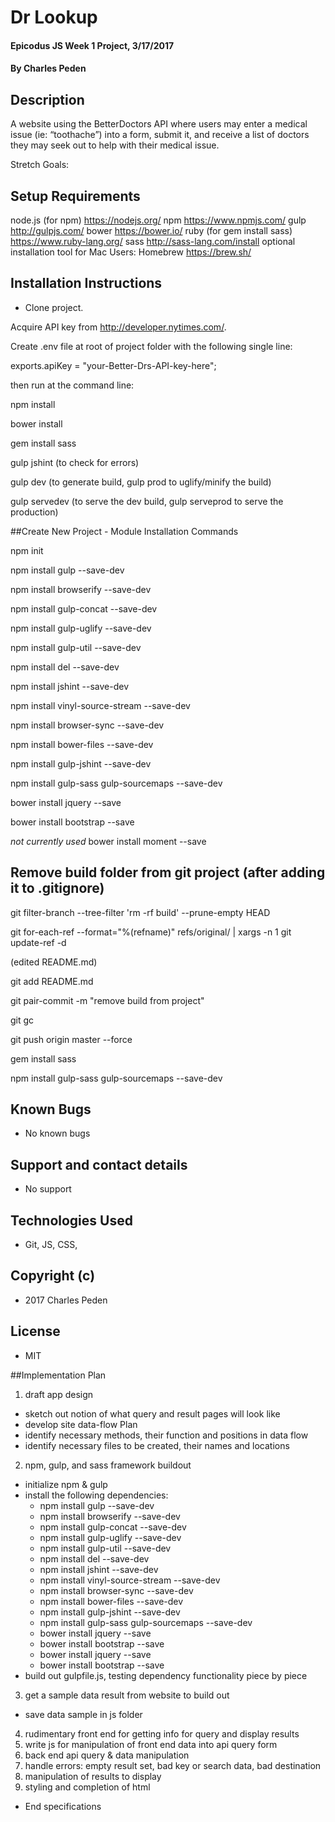 # Dr Lookup

#### Epicodus JS Week 1 Project, 3/17/2017

#### By Charles Peden

## Description

A website using the BetterDoctors API where users may enter a medical issue (ie: “toothache”) into a form, submit it, and receive a list of doctors they may seek out to help with their medical issue.

Stretch Goals:


## Setup Requirements
node.js (for npm)  https://nodejs.org/
npm https://www.npmjs.com/
gulp http://gulpjs.com/
bower https://bower.io/
ruby (for gem install sass) https://www.ruby-lang.org/
sass http://sass-lang.com/install
optional installation tool for Mac Users: Homebrew https://brew.sh/


## Installation Instructions
* Clone project.

Acquire API key from http://developer.nytimes.com/.

Create .env file at root of project folder with the following single line:

exports.apiKey = "your-Better-Drs-API-key-here";

then run at the command line:

npm install

bower install

gem install sass

gulp jshint (to check for errors)

gulp dev (to generate build, gulp prod to uglify/minify the build)

gulp servedev (to serve the dev build, gulp serveprod to serve the production)


##Create New Project - Module Installation Commands

npm init

npm install gulp --save-dev

npm install browserify --save-dev

npm install gulp-concat --save-dev

npm install gulp-uglify --save-dev

npm install gulp-util --save-dev

npm install del --save-dev

npm install jshint --save-dev

npm install vinyl-source-stream --save-dev

npm install browser-sync --save-dev

npm install bower-files --save-dev

npm install gulp-jshint --save-dev

npm install gulp-sass gulp-sourcemaps --save-dev


bower install jquery --save

bower install bootstrap --save

*not currently used* bower install moment --save



## Remove build folder from git project (after adding it to .gitignore)

git filter-branch --tree-filter 'rm -rf build' --prune-empty HEAD

git for-each-ref --format="%(refname)" refs/original/ | xargs -n 1 git update-ref -d

(edited README.md)

git add README.md

git pair-commit -m "remove build from project"

git gc

git push origin master --force

gem install sass

npm install gulp-sass gulp-sourcemaps --save-dev


## Known Bugs
* No known bugs

## Support and contact details
* No support

## Technologies Used
* Git, JS, CSS,

## Copyright (c)
* 2017 Charles Peden

## License
* MIT

##Implementation Plan
1. draft app design
  * sketch out notion of what query and result pages will look like
  * develop site data-flow Plan
  * identify necessary methods, their function and positions in data flow
  * identify necessary files to be created, their names and locations
2. npm, gulp, and sass framework buildout
  * initialize npm & gulp
  * install the following dependencies:
      * npm install gulp --save-dev
      * npm install browserify --save-dev
      * npm install gulp-concat --save-dev
      * npm install gulp-uglify --save-dev
      * npm install gulp-util --save-dev
      * npm install del --save-dev
      * npm install jshint --save-dev
      * npm install vinyl-source-stream --save-dev
      * npm install browser-sync --save-dev
      * npm install bower-files --save-dev
      * npm install gulp-jshint --save-dev
      * npm install gulp-sass gulp-sourcemaps --save-dev
      * bower install jquery --save
      * bower install bootstrap --save
      * bower install jquery --save
      * bower install bootstrap --save
  * build out gulpfile.js, testing dependency functionality piece by piece
3. get a sample data result from website to build out
  * save data sample in js folder
4. rudimentary front end for getting info for query and display results
5. write js for manipulation of front end data into api query form
6. back end api query & data manipulation
7. handle errors: empty result set, bad key or search data, bad destination
8. manipulation of results to display
9. styling and completion of html



* End specifications
